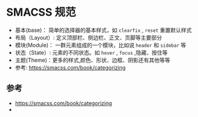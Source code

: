 # SMACSS 规范

  - 基本(base)： 简单的选择器的基本样式，如 `clearfix` , `reset` 重置默认样式
  - 布局（Layout）: 定义顶部栏、侧边栏、正文、页脚等主要部分
  - 模块(Module)： 一群元素组成的一个模块，比如说 `header` 和  `sidebar` 等
  - 状态（State）: 元素的不同状态。如 `hover` , `focus` ,隐藏、按住等
  - 主题(Theme)：更多的样式,颜色、形状、边框、阴影还有其他等等
  - 参考: https://smacss.com/book/categorizing

## 参考
- https://smacss.com/book/categorizing
- 
